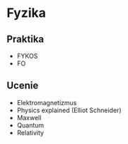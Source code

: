 # Fyzika

## Praktika

- FYKOS
- FO

## Ucenie

- Elektromagnetizmus
- Physics explained (Elliot Schneider)
- Maxwell
- Quantum
- Relativity